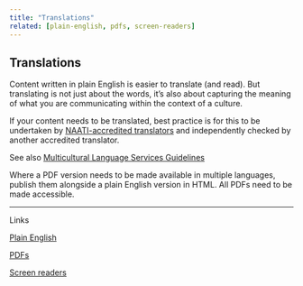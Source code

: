 ```yaml
---
title: "Translations"
related: [plain-english, pdfs, screen-readers]
---
```


## Translations

Content written in plain English is easier to translate (and read). But translating is not just about the words, it’s also about capturing the meaning of what you are communicating within the context of a culture.

If your content needs to be translated, best practice is for this to be undertaken by [NAATI-accredited translators](https://www.naati.com.au/) and independently checked by another accredited translator.

See also [Multicultural Language Services Guidelines](https://www.dss.gov.au/settlement-and-multicultural-affairs/programs-policy/multicultural-access-and-equity/multicultural-access-and-equity-resources)

Where a PDF version needs to be made available in multiple languages, publish them alongside a plain English version in HTML. All PDFs need to be made accessible.

---

Links

[Plain English](/_entries/2016-05-04-plain-english.md "Plain English")

[PDFs](/_entries/2016-05-04-pdfs.md "PDFs")

[Screen readers](/_entries/2016-05-04-screen-readers.md "Screen readers")

